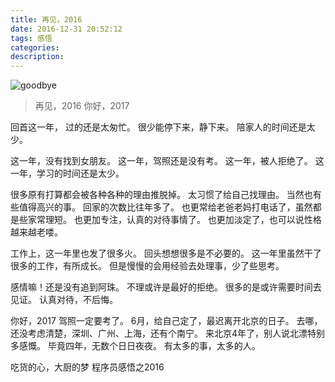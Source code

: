 ```yaml
---
title: 再见，2016
date: 2016-12-31 20:52:12
tags: 感悟
categories:
description:
---
```

![goodbye](/images/goodbye.jpg)

> 再见，2016 你好，2017 

回首这一年，
过的还是太匆忙。
很少能停下来，静下来。
陪家人的时间还是太少。

<!--more-->
这一年，没有找到女朋友。
这一年，驾照还是没有考。
这一年，被人拒绝了。
这一年，学习的时间还是太少。

很多原有打算都会被各种各种的理由推脱掉。
太习惯了给自己找理由。
当然也有些值得高兴的事。
回家的次数比往年多了。
也更常给老爸老妈打电话了，虽然都是些家常理短。
也更加专注，认真的对待事情了。
也更加淡定了，也可以说性格越来越老喽。

工作上，这一年里也发了很多火。
回头想想很多是不必要的。
这一年里虽然干了很多的工作，有所成长。
但是慢慢的会用经验去处理事，少了些思考。

感情嘛！还是没有追到阿珠。
不理或许是最好的拒绝。
很多的是或许需要时间去见证。
认真对待，不后悔。

你好，2017
驾照一定要考了。
6月，给自己定了，最迟离开北京的日子。
去哪，还没考虑清楚，深圳、广州、上海，还有个南宁。
来北京4年了，别人说北漂特别多感慨。
毕竟四年，无数个日日夜夜。
有太多的事，太多的人。

吃货的心，大厨的梦 
       程序员感悟之2016

<iframe frameborder="no" border="0" marginwidth="0" marginheight="0" width=0 height=0 src="//music.163.com/outchain/player?type=2&id=28285910&auto=1&height=66"></iframe>
